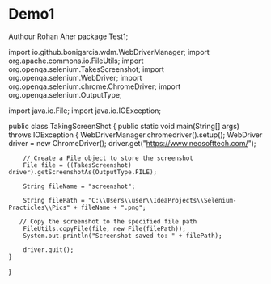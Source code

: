 # Demo1
Authour Rohan Aher
package Test1;

import io.github.bonigarcia.wdm.WebDriverManager;
import org.apache.commons.io.FileUtils;
import org.openqa.selenium.TakesScreenshot;
import org.openqa.selenium.WebDriver;
import org.openqa.selenium.chrome.ChromeDriver;
import org.openqa.selenium.OutputType;

import java.io.File;
import java.io.IOException;

public class TakingScreenShot {
    public static void main(String[] args) throws IOException {
        WebDriverManager.chromedriver().setup();
        WebDriver driver = new ChromeDriver();
        driver.get("https://www.neosofttech.com/");

        // Create a File object to store the screenshot
        File file = ((TakesScreenshot) driver).getScreenshotAs(OutputType.FILE);

        String fileName = "screenshot";

        String filePath = "C:\\Users\\user\\IdeaProjects\\Selenium-Practicles\\Pics" + fileName + ".png";

       // Copy the screenshot to the specified file path
        FileUtils.copyFile(file, new File(filePath));
        System.out.println("Screenshot saved to: " + filePath);

        driver.quit();
    }
}
